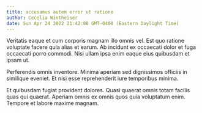 ```yaml
---
title: accusamus autem error ut ratione
author: Cecelia Wintheiser
date: Sun Apr 24 2022 21:42:08 GMT-0400 (Eastern Daylight Time)
---
```

Veritatis eaque et cum corporis magnam illo omnis vel. Est quo ratione voluptate facere quia alias et earum. Ab incidunt ex occaecati dolor et fuga occaecati porro commodi. Nisi ullam ipsa enim eaque eius quibusdam et ipsam ut.

 Perferendis omnis inventore. Minima aperiam sed dignissimos officiis in similique eveniet. Et nisi esse reprehenderit iure temporibus minima.

 Et quibusdam fugiat provident dolores. Quasi quaerat omnis totam facilis quas qui quaerat. Aperiam omnis ex omnis quos quia voluptatum enim. Tempore et labore maxime magnam.